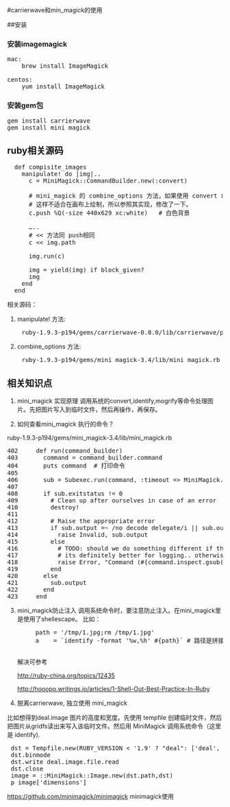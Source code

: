 #carrierwave和min_magick的使用

##安装


### 安装imagemagick

<pre>
mac:
	brew install ImageMagick

centos:
	yum install ImageMagick
</pre>

### 安装gem包
<pre>
gem install carrierwave
gem install mini_magick
</pre>

## ruby相关源码

<pre>
  def compisite_images
    manipulate! do |img|..
      c = MiniMagick::CommandBuilder.new(:convert)
      
      # mini_magick 的 combine_options 方法，如果使用 convert 命令，那么会把文件路径放在第一个参数。
      # 这样不适合在画布上绘制，所以参照其实现，修改了一下。
      c.push %Q(-size 440x629 xc:white)   # 白色背景
	  
	  …..
	  # << 方法同 push相同
      c << img.path

      img.run(c)

      img = yield(img) if block_given?
      img
    end
  end
</pre>

相关源码：

1. manipulate! 方法:

<pre>
	ruby-1.9.3-p194/gems/carrierwave-0.8.0/lib/carrierwave/processing/mini_magick.rb
</pre>

2. combine_options 方法:
<pre>
	ruby-1.9.3-p194/gems/mini_magick-3.4/lib/mini_magick.rb +256
</pre>

## 相关知识点
1. mini_magick 实现原理
	调用系统的convert,identify,mogrify等命令处理图片。先把图片写入到临时文件，然后再操作，再保存。

2. 如何查看mini_magick 执行的命令？

ruby-1.9.3-p194/gems/mini_magick-3.4/lib/mini_magick.rb
<pre>
402     def run(command_builder)
403       command = command_builder.command
404       puts command  # 打印命令
405
406       sub = Subexec.run(command, :timeout => MiniMagick.timeout)
407
408       if sub.exitstatus != 0
409         # Clean up after ourselves in case of an error
410         destroy!
411
412         # Raise the appropriate error
413         if sub.output =~ /no decode delegate/i || sub.output =~ /did not return an image/i
414           raise Invalid, sub.output
415         else
416           # TODO: should we do something different if the command times out ...?
417           # its definitely better for logging.. otherwise we dont really know
418           raise Error, "Command (#{command.inspect.gsub("\\", "")}) failed: #{{:status_code => sub.exitstatus, :output => sub.output}.inspect}"
419         end
420       else
421         sub.output
422       end
423     end
</pre>


3. mini_magick防止注入
	调用系统命令时，要注意防止注入。在mini_magick里是使用了shellescape。
	比如：
	<pre>
		path = '/tmp/1.jpg;rm /tmp/1.jpg'
		a    = `identify -format '%w,%h' #{path}` # 路径是拼接的
	</pre>
	
	解决可参考 
	
	http://ruby-china.org/topics/12435
	
	http://hooopo.writings.io/articles/1-Shell-Out-Best-Practice-In-Ruby
	
4. 脱离carrierwave, 独立使用 mini_magick 

比如想得到deal.image 图片的高度和宽度。先使用 tempfile 创建临时文件，然后把图片从gridfs读出来写入该临时文件。然后用 MiniMagick 调用系统命令（这里是 identify).
<pre>
 dst = Tempfile.new(RUBY_VERSION < '1.9' ? "deal": ['deal', ".jpg"])
 dst.binmode
 dst.write deal.image.file.read
 dst.close
 image = ::MiniMagick::Image.new(dst.path,dst)
 p image['dimensions']
</pre>

https://github.com/minimagick/minimagick minimagick使用
